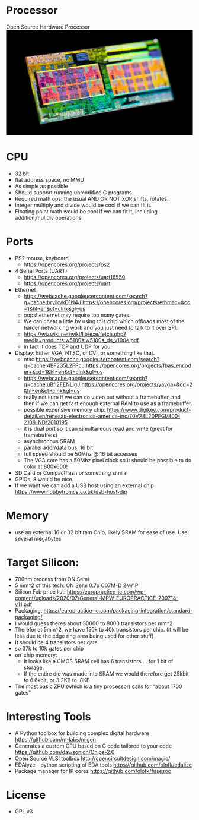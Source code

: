 # Processor

Open Source Hardware Processor
![silicon die photo](/images/silicon.jpg)
# CPU

- 32 bit
- flat address space, no MMU
- As simple as possible
- Should support running unmodified C programs.
- Required math ops: the usual AND OR NOT XOR shifts, rotates.
- Integer multiply and divide would be cool if we can fit it.
- Floating point math would be cool if we can fit it, including addition,mul,div operations

# Ports

- PS2 mouse, keyboard
  - https://opencores.org/projects/ps2
- 4 Serial Ports (UART)
  - https://opencores.org/projects/uart16550
  - https://opencores.org/projects/uart
- Ethernet
  - https://webcache.googleusercontent.com/search?q=cache:brylkvkD1N4J:https://opencores.org/projects/ethmac+&cd=1&hl=en&ct=clnk&gl=us
  - oops! ethernet may require too many gates.
  - We can cheat a little by using this chip which offloads most of the harder networking work and you just need to talk to it over SPI.
   - https://wizwiki.net/wiki/lib/exe/fetch.php?media=products:w5100s:w5100s_ds_v100e.pdf
   - in fact it does TCP and UDP for you!
- Display: Either VGA, NTSC, or DVI, or something like that.
  - ntsc https://webcache.googleusercontent.com/search?q=cache:4BF235L2FPcJ:https://opencores.org/projects/fbas_encoder+&cd=1&hl=en&ct=clnk&gl=us
  - https://webcache.googleusercontent.com/search?q=cache:uBfl2FENLigJ:https://opencores.org/projects/yavga+&cd=2&hl=en&ct=clnk&gl=us
  - really not sure if we can do video out without a framebuffer, and then if we can get fast enough external RAM to use as a framebuffer.
  - possible expensive memory chip: https://www.digikey.com/product-detail/en/renesas-electronics-america-inc/70V28L20PFGI/800-2108-ND/2010195
   - it is dual port so it can simultaneous read and write (great for framebuffers)
   - asynchronous SRAM
   - parallel addr/data bus, 16 bit
   - full speed should be 50Mhz @ 16 bit accesses
   - The VGA core has a 50Mhz pixel clock so it should be possible to do color at 800x600!
- SD Card or Compactflash or something similar
- GPIOs, 8 would be nice.
- If we want we can add a USB host using an external chip https://www.hobbytronics.co.uk/usb-host-dip

# Memory

- use an external 16 or 32 bit ram Chip, likely SRAM for ease of use. Use several megabytes

# Target Silicon:

- 700nm process from ON Semi 
- 5 mm^2 of this tech: ON Semi 0.7µ C07M-D 2M/1P
- Silicon Fab price list: https://europractice-ic.com/wp-content/uploads/2020/07/General-MPW-EUROPRACTICE-200714-v11.pdf
- Packaging: https://europractice-ic.com/packaging-integration/standard-packaging/
- I would guess theres about 30000 to 8000 transistors per mm^2
- Therefor at 5mm^2, we have 150k to 40k transistors per chip. (it will be less due to the edge ring area being used for other stuff)
- It should be 4 transistors per gate
- so 37k to 10k gates per chip
- on-chip memory:
  - It looks like a CMOS SRAM cell has 6 transistors ... for 1 bit of storage.
  - If the entire die was made into SRAM we would therefore get 25kbit to 6.6kbit, or 3.2KB to .8KB
- The most basic ZPU (which is a tiny processor) calls for "about 1700 gates"


# Interesting Tools

- A Python toolbox for building complex digital hardware https://github.com/m-labs/migen
- Generates a custom CPU based on C code tailored to your code https://github.com/dawsonjon/Chips-2.0
- Open Source VLSI toolbox http://opencircuitdesign.com/magic/
- EDAlyze - python scripting of EDA tools https://github.com/olofk/edalize
- Package manager for IP cores https://github.com/olofk/fusesoc

# License 

- GPL v3
